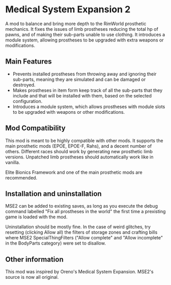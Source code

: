# Medical System Expansion 2

A mod to balance and bring more depth to the RimWorld prosthetic mechanics. It fixes the issues of limb prostheses reducing the total hp of pawns, and of making their sub-parts unable to use clothing. It introduces a module system, allowing prostheses to be upgraded with extra weapons or modifications.

## Main Features
- Prevents installed prostheses from throwing away and ignoring their sub-parts, meaning they are simulated and can be damaged or destroyed.
- Makes prostheses in item form keep track of all the sub-parts that they include and that will be installed with them, based on the selected configuration.
- Introduces a module system, which allows prostheses with module slots to be upgraded with weapons or other modifications.



## Mod Compatibility
This mod is meant to be highly compatible with other mods. It supports the main prosthetic mods (EPOE, EPOE-F, Rahs), and a decent number of others.
Different races should work by generating new prosthetic limb versions.
Unpatched limb prostheses should automatically work like in vanilla.

Elite Bionics Framework and one of the main prosthetic mods are recommended.

## Installation and uninstallation
MSE2 can be added to existing saves, as long as you execute the debug command labelled "Fix all prostheses in the world" the first time a prexisting game is loaded with the mod.

Uninstallation should be mostly fine. In the case of weird glitches, try resetting (clicking Allow all) the filters of storage zones and crafting bills where MSE2 SpecialThingFilters ("Allow complete" and "Allow incomplete" in the BodyParts category) were set to disallow.

## Other information
This mod was inspired by Oreno's Medical System Expansion. MSE2's source is now all original.